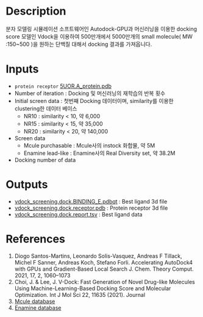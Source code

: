# Description

분자 모델링 시뮬레이션 소프트웨어인 Autodock-GPU과 머신러닝을 이용한 docking score 모델인 Vdock을 이용하여 500만개에서 5000만개의 small molecule( MW :150~500 )을 원하는 단백질 대해서 docking 결과를 가져옵니다.

# Inputs

- `protein receptor` [5UOR.A_protein.pdb](https://docs.ad3.io/media/apps/dock_millions/examples/input/5UOR.A_protein.pdb)
- Number of iteration : Docking 및 머신러닝의 재학습의 반복 횟수
- Initial screen data : 첫번째 Docking 데이터이며, similarity를 이용한 clustering한 데이터 베이스
  - NR10 : similarity < 10, 약 6,000
  - NR15 : similarity < 15, 약 35,000
  - NR20 : similarity < 20, 약 140,000
- Screen data
  - Mcule purchasable : Mcule사의 instock 화합물, 약 5M
  - Enamine lead-like : Enamine사의 Real Diversity set, 약 38.2M
- Docking number of data

# Outputs

- [vdock_screening.dock.BINDING_E.pdbqt](https://docs.ad3.io/media/apps/dock_millions/examples/output/vdock_screening.dock.BINDING_E.pdbqt) : Best ligand 3d file
- [vdock_screening.dock.receptor.pdb](https://docs.ad3.io/media/apps/dock_millions/examples/output/vdock_screening.dock.receptor.pdb) : Protein receptor 3d file
- [vdock_screening.dock.report.tsv](https://docs.ad3.io/media/apps/dock_millions/examples/output/vdock_screening.dock.report.tsv) : Best ligand data

# References

1. Diogo Santos-Martins, Leonardo Solis-Vasquez, Andreas F Tillack, Michel F Sanner, Andreas Koch, Stefano Forli. Accelerating AutoDock4 with GPUs and Gradient-Based Local Search J. Chem. Theory Comput. 2021, 17, 2, 1060–1073
2. Choi, J. & Lee, J. V-Dock: Fast Generation of Novel Drug-like Molecules Using Machine-Learning-Based Docking Score and Molecular Optimization. Int J Mol Sci 22, 11635 (2021). Journal
3. [Mcule database](https://mcule.com/database/)
4. [Enamine database](https://enamine.net/compound-collections/real-compounds/real-database-subsets)
